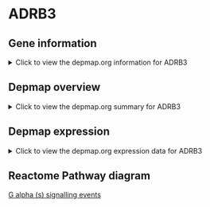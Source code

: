 <h1>ADRB3</h1>

<h2>Gene information</h2>
<details>
  <summary>Click to view the depmap.org information for ADRB3</summary>
  <iframe src="https://depmap.org/portal/gene/ADRB3?tab=about" style="border:none;width:100%;height:800px"></iframe>
</details>

<h2>Depmap overview</h2>
<details>
  <summary>Click to view the depmap.org summary for ADRB3</summary>
  <iframe src="https://depmap.org/portal/gene/ADRB3?tab=overview" style="border:none;width:100%;height:800px"></iframe>
</details>

<h2>Depmap expression</h2>
<details>
  <summary>Click to view the depmap.org expression data for ADRB3</summary>
  <iframe src="https://depmap.org/portal/gene/ADRB3?tab=characterization" style="border:none;width:100%;height:800px"></iframe>
</details>



<h2>Reactome Pathway diagram</h2>
<a href="https://reactome.org/PathwayBrowser/#/R-HSA-418555">G alpha (s) signalling events</a>



